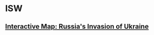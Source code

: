 # ISW
## [Interactive Map: Russia's Invasion of Ukraine](https://storymaps.arcgis.com/stories/36a7f6a6f5a9448496de641cf64bd375)

